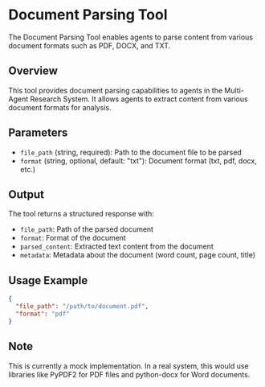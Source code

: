 # Document Parsing Tool

The Document Parsing Tool enables agents to parse content from various document formats such as PDF, DOCX, and TXT.

## Overview
This tool provides document parsing capabilities to agents in the Multi-Agent Research System. It allows agents to extract content from various document formats for analysis.

## Parameters
- `file_path` (string, required): Path to the document file to be parsed
- `format` (string, optional, default: "txt"): Document format (txt, pdf, docx, etc.)

## Output
The tool returns a structured response with:
- `file_path`: Path of the parsed document
- `format`: Format of the document
- `parsed_content`: Extracted text content from the document
- `metadata`: Metadata about the document (word count, page count, title)

## Usage Example
```json
{
  "file_path": "/path/to/document.pdf",
  "format": "pdf"
}
```

## Note
This is currently a mock implementation. In a real system, this would use libraries like PyPDF2 for PDF files and python-docx for Word documents.